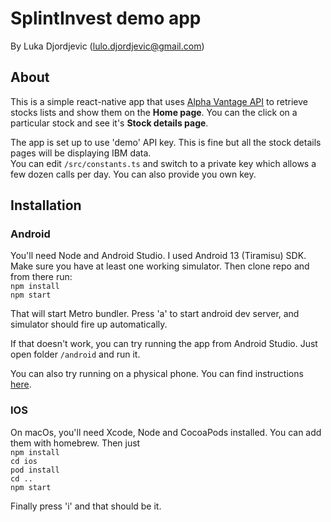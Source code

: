 # SplintInvest demo app
By Luka Djordjevic (lulo.djordjevic@gmail.com)

## About

This is a simple react-native app that uses [Alpha Vantage API](https://www.alphavantage.co/documentation/) to retrieve stocks lists and show them on the **Home page**. You can the click on a particular stock and see it's **Stock details page**.

The app is set up to use 'demo' API key. This is fine but all the stock details pages will be displaying IBM data.<br>
You can edit `/src/constants.ts` and switch to a private key which allows a few dozen calls per day. You can also provide you own key.

## Installation

### Android

You'll need Node and Android Studio. I used Android 13 (Tiramisu) SDK. Make sure you have at least one working simulator.
Then clone repo and from there run:<br>
`npm install`<br>
`npm start`<br>

That will start Metro bundler. Press 'a' to start android dev server, and simulator should fire up automatically.

If that doesn't work, you can try running the app from Android Studio. Just open folder `/android` and run it.

You can also try running on a physical phone. You can find instructions [here](https://reactnative.dev/docs/running-on-device).

### IOS

On macOs, you'll need Xcode, Node and CocoaPods installed. You can add them with homebrew. Then just<br>
`npm install`<br>
`cd ios`<br>
`pod install`<br>
`cd ..`<br>
`npm start`<br>

Finally press 'i' and that should be it.
